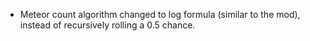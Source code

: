 * Meteor count algorithm changed to log formula (similar to the mod), instead of recursively rolling a 0.5 chance.